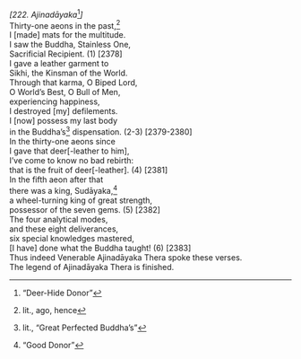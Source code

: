 *\[222. Ajinadāyaka*[^1]*\]*  
Thirty-one aeons in the past,[^2]  
I \[made\] mats for the multitude.  
I saw the Buddha, Stainless One,  
Sacrificial Recipient. (1) \[2378\]  
I gave a leather garment to  
Sikhi, the Kinsman of the World.  
Through that karma, O Biped Lord,  
O World’s Best, O Bull of Men,  
experiencing happiness,  
I destroyed \[my\] defilements.  
I \[now\] possess my last body  
in the Buddha’s[^3] dispensation. (2-3) \[2379-2380\]  
In the thirty-one aeons since  
I gave that deer\[-leather to him\],  
I’ve come to know no bad rebirth:  
that is the fruit of deer\[-leather\]. (4) \[2381\]  
In the fifth aeon after that  
there was a king, Sudāyaka,[^4]  
a wheel-turning king of great strength,  
possessor of the seven gems. (5) \[2382\]  
The four analytical modes,  
and these eight deliverances,  
six special knowledges mastered,  
\[I have\] done what the Buddha taught! (6) \[2383\]  
Thus indeed Venerable Ajinadāyaka Thera spoke these verses.  
The legend of Ajinadāyaka Thera is finished.  
[^1]: “Deer-Hide Donor”  
[^2]: lit., ago, hence  
[^3]: lit., “Great Perfected Buddha’s”  
[^4]: “Good Donor”
